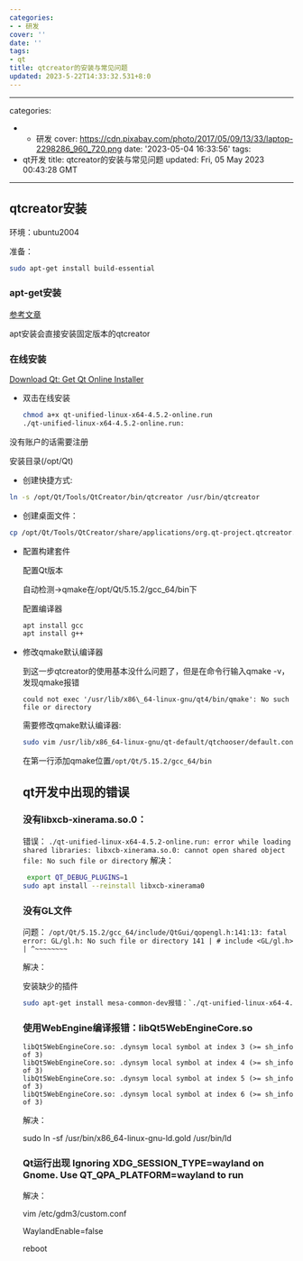 ```yaml
---
categories:
- - 研发
cover: ''
date: ''
tags:
- qt
title: qtcreator的安装与常见问题
updated: 2023-5-22T14:33:32.531+8:0
---
```

---
categories:

- - 研发
    cover: https://cdn.pixabay.com/photo/2017/05/09/13/33/laptop-2298286_960_720.png
    date: '2023-05-04 16:33:56'
    tags:
- qt开发
  title: qtcreator的安装与常见问题
  updated: Fri, 05 May 2023 00:43:28 GMT
---
## qtcreator安装

环境：ubuntu2004

准备：

```bash
sudo apt-get install build-essential
```

### apt-get安装

[参考文章](https://blog.csdn.net/weixin_48560325/article/details/124373125)

apt安装会直接安装固定版本的qtcreator

### 在线安装

[Download Qt: Get Qt Online Installer](https://www.qt.io/download-qt-installer)

* 双击在线安装

  ```bash
  chmod a+x qt-unified-linux-x64-4.5.2-online.run
  ./qt-unified-linux-x64-4.5.2-online.run:
  ```

没有账户的话需要注册

安装目录(/opt/Qt)

* 创建快捷方式:

```bash
ln -s /opt/Qt/Tools/QtCreator/bin/qtcreator /usr/bin/qtcreator
```

* 创建桌面文件：

```bash
cp /opt/Qt/Tools/QtCreator/share/applications/org.qt-project.qtcreator.desktop /usr/share/applications/org.qt-project.qtcreator.desktop
```

* 配置构建套件

  配置Qt版本

  自动检测->qmake在/opt/Qt/5.15.2/gcc_64/bin下

  配置编译器

  ```bash
  apt install gcc
  apt install g++
  ```
* 修改qmake默认编译器

  到这一步qtcreator的使用基本没什么问题了，但是在命令行输入qmake -v，发现qmake报错

  `could not exec '/usr/lib/x86\_64-linux-gnu/qt4/bin/qmake': No such file or directory`

  需要修改qmake默认编译器:

  ```bash
  sudo vim /usr/lib/x86_64-linux-gnu/qt-default/qtchooser/default.conf
  ```
  在第一行添加qmake位置`/opt/Qt/5.15.2/gcc_64/bin`

  ## qt开发中出现的错误

  ### 没有libxcb-xinerama.so.0：

  错误：
  `./qt-unified-linux-x64-4.5.2-online.run: error while loading shared libraries: libxcb-xinerama.so.0: cannot open shared object file: No such file or directory`
  解决：


  ```bash
   export QT_DEBUG_PLUGINS=1
  sudo apt install --reinstall libxcb-xinerama0
  ```
  ### 没有GL文件

  问题：
  `/opt/Qt/5.15.2/gcc_64/include/QtGui/qopengl.h:141:13: fatal error: GL/gl.h: No such file or directory 141 | # include <GL/gl.h> | ^~~~~~~~~`

  解决：

  安装缺少的插件

  ```bash
  sudo apt-get install mesa-common-dev报错：`./qt-unified-linux-x64-4.5.2-online.run: error while loading shared libraries: libxcb-xinerama.so.0: cannot open shared object file: No such file or directory`
  ```
  ### 使用WebEngine编译报错：libQt5WebEngineCore.so

  ```
  libQt5WebEngineCore.so: .dynsym local symbol at index 3 (>= sh_info of 3)
  libQt5WebEngineCore.so: .dynsym local symbol at index 4 (>= sh_info of 3)
  libQt5WebEngineCore.so: .dynsym local symbol at index 5 (>= sh_info of 3)
  libQt5WebEngineCore.so: .dynsym local symbol at index 6 (>= sh_info of 3)
  ```
  解决：

  sudo ln -sf /usr/bin/x86_64-linux-gnu-ld.gold /usr/bin/ld

  ### Qt运行出现 Ignoring XDG_SESSION_TYPE=wayland on Gnome. Use QT_QPA_PLATFORM=wayland to run

  解决：

  vim /etc/gdm3/custom.conf

  WaylandEnable=false

  reboot
